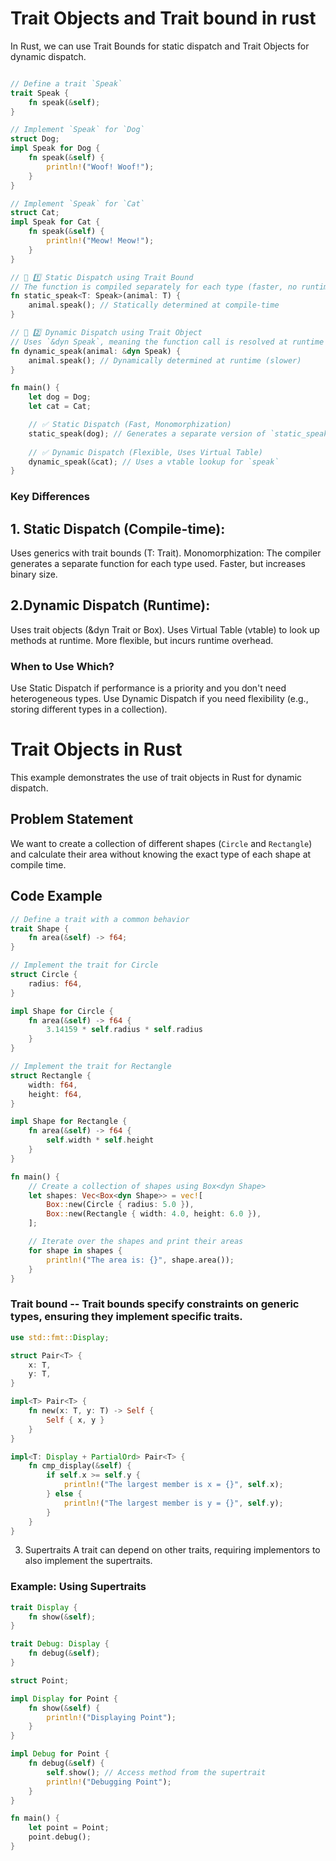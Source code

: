 # Trait Objects and Trait bound in rust

In Rust, we can use Trait Bounds for static dispatch and Trait Objects for dynamic dispatch.

```rust

// Define a trait `Speak`
trait Speak {
    fn speak(&self);
}

// Implement `Speak` for `Dog`
struct Dog;
impl Speak for Dog {
    fn speak(&self) {
        println!("Woof! Woof!");
    }
}

// Implement `Speak` for `Cat`
struct Cat;
impl Speak for Cat {
    fn speak(&self) {
        println!("Meow! Meow!");
    }
}

// 🚀 1️⃣ Static Dispatch using Trait Bound
// The function is compiled separately for each type (faster, no runtime cost)
fn static_speak<T: Speak>(animal: T) {
    animal.speak(); // Statically determined at compile-time
}

// 🚀 2️⃣ Dynamic Dispatch using Trait Object
// Uses `&dyn Speak`, meaning the function call is resolved at runtime
fn dynamic_speak(animal: &dyn Speak) {
    animal.speak(); // Dynamically determined at runtime (slower)
}

fn main() {
    let dog = Dog;
    let cat = Cat;

    // ✅ Static Dispatch (Fast, Monomorphization)
    static_speak(dog); // Generates a separate version of `static_speak` for Dog
    
    // ✅ Dynamic Dispatch (Flexible, Uses Virtual Table)
    dynamic_speak(&cat); // Uses a vtable lookup for `speak`
}

```
### Key Differences

## 1. Static Dispatch (Compile-time):
Uses generics with trait bounds (T: Trait).
Monomorphization: The compiler generates a separate function for each type used.
Faster, but increases binary size.

## 2.Dynamic Dispatch (Runtime):

Uses trait objects (&dyn Trait or Box<dyn Trait>).
Uses Virtual Table (vtable) to look up methods at runtime.
More flexible, but incurs runtime overhead.


### When to Use Which?
Use Static Dispatch if performance is a priority and you don't need heterogeneous types.
Use Dynamic Dispatch if you need flexibility (e.g., storing different types in a collection).


# Trait Objects in Rust

This example demonstrates the use of trait objects in Rust for dynamic dispatch.

## Problem Statement

We want to create a collection of different shapes (`Circle` and `Rectangle`) and calculate their area without knowing the exact type of each shape at compile time.

## Code Example

```rust
// Define a trait with a common behavior
trait Shape {
    fn area(&self) -> f64;
}

// Implement the trait for Circle
struct Circle {
    radius: f64,
}

impl Shape for Circle {
    fn area(&self) -> f64 {
        3.14159 * self.radius * self.radius
    }
}

// Implement the trait for Rectangle
struct Rectangle {
    width: f64,
    height: f64,
}

impl Shape for Rectangle {
    fn area(&self) -> f64 {
        self.width * self.height
    }
}

fn main() {
    // Create a collection of shapes using Box<dyn Shape>
    let shapes: Vec<Box<dyn Shape>> = vec![
        Box::new(Circle { radius: 5.0 }),
        Box::new(Rectangle { width: 4.0, height: 6.0 }),
    ];

    // Iterate over the shapes and print their areas
    for shape in shapes {
        println!("The area is: {}", shape.area());
    }
}
```

### Trait bound -- Trait bounds specify constraints on generic types, ensuring they implement specific traits.

```rust
use std::fmt::Display;

struct Pair<T> {
    x: T,
    y: T,
}

impl<T> Pair<T> {
    fn new(x: T, y: T) -> Self {
        Self { x, y }
    }
}

impl<T: Display + PartialOrd> Pair<T> {
    fn cmp_display(&self) {
        if self.x >= self.y {
            println!("The largest member is x = {}", self.x);
        } else {
            println!("The largest member is y = {}", self.y);
        }
    }
}
```
3. Supertraits
A trait can depend on other traits, requiring implementors to also implement the supertraits.

### Example: Using Supertraits
```rust
trait Display {
    fn show(&self);
}

trait Debug: Display {
    fn debug(&self);
}

struct Point;

impl Display for Point {
    fn show(&self) {
        println!("Displaying Point");
    }
}

impl Debug for Point {
    fn debug(&self) {
        self.show(); // Access method from the supertrait
        println!("Debugging Point");
    }
}

fn main() {
    let point = Point;
    point.debug();
}
```
